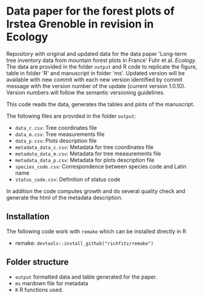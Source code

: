 # Data paper for the forest plots of Irstea Grenoble in revision in Ecology

Repository with original and updated data for the data paper
'Long-term tree inventory data from mountain forest plots in France'
Fuhr et al. *Ecology*. The data are provided in the folder `output`
and R code to replicate the figure, table in folder 'R' and manuscript
in folder 'ms'. Updated version will be available with new commit with each new
version identified by commit message with the version number of the
update (current version 1.0.10). Version numbers will follow the semantic
 versioning guidelines.
 
This code reads the data, generates the tables and plots of the manuscript.

The following files are provided in the folder `output`:

- `data_c.csv`: Tree coordinates file
- `data_m.csv`: Tree measurements file
- `data_p.csv`: Plots description file
- `metadata_data_c.csv`: Metadata for tree coordinates file
- `metadata_data_m.csv`: Metadata for tree measurements file
- `metadata_data_p.csv`: Metadata for plots description file
- `species_code.csv`: Correspondence between species code and Latin name
- `status_code.csv`: Definition of status code


In addition the code computes growth and do several quality check and generate the html of the metadata description.


## Installation


The following code work with `remake` which can be installed directly in R

- remake: `devtools::install_github("richfitz/remake")`


## Folder structure

- `output` formatted data and table generated for the paper.
- `ms` mardown file for metadata
- `R` R functions used.

